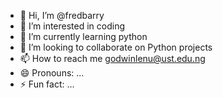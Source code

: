 - 👋 Hi, I’m @fredbarry
- 👀 I’m interested in coding 
- 🌱 I’m currently learning python
- 💞️ I’m looking to collaborate on Python projects
- 📫 How to reach me godwinlenu@ust.edu.ng
- 😄 Pronouns: ...
- ⚡ Fun fact: ...

<!---
fredbarry/fredbarry is a ✨ special ✨ repository because its `README.md` (this file) appears on your GitHub profile.
You can click the Preview link to take a look at your changes.
--->
